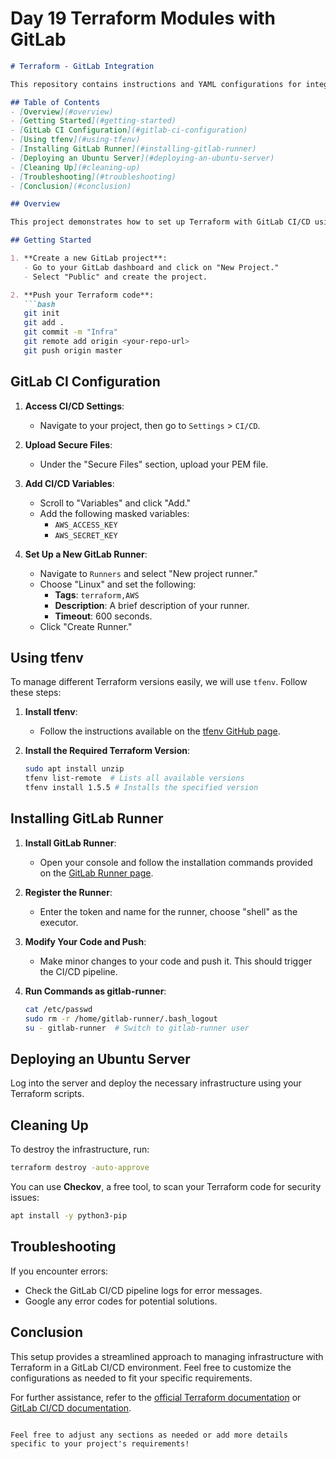 # Day 19 Terraform Modules with GitLab 

```markdown
# Terraform - GitLab Integration

This repository contains instructions and YAML configurations for integrating Terraform with GitLab CI/CD, allowing for efficient infrastructure management and deployment.

## Table of Contents
- [Overview](#overview)
- [Getting Started](#getting-started)
- [GitLab CI Configuration](#gitlab-ci-configuration)
- [Using tfenv](#using-tfenv)
- [Installing GitLab Runner](#installing-gitlab-runner)
- [Deploying an Ubuntu Server](#deploying-an-ubuntu-server)
- [Cleaning Up](#cleaning-up)
- [Troubleshooting](#troubleshooting)
- [Conclusion](#conclusion)

## Overview

This project demonstrates how to set up Terraform with GitLab CI/CD using YAML for configuration. We will focus on tasks such as pushing code to GitLab, setting up CI/CD variables, and deploying infrastructure.

## Getting Started

1. **Create a new GitLab project**:
   - Go to your GitLab dashboard and click on "New Project."
   - Select "Public" and create the project.

2. **Push your Terraform code**:
   ```bash
   git init
   git add .
   git commit -m "Infra"
   git remote add origin <your-repo-url>
   git push origin master
   ```

## GitLab CI Configuration

1. **Access CI/CD Settings**:
   - Navigate to your project, then go to `Settings` > `CI/CD`.

2. **Upload Secure Files**:
   - Under the "Secure Files" section, upload your PEM file.

3. **Add CI/CD Variables**:
   - Scroll to "Variables" and click "Add."
   - Add the following masked variables:
     - `AWS_ACCESS_KEY`
     - `AWS_SECRET_KEY`

4. **Set Up a New GitLab Runner**:
   - Navigate to `Runners` and select "New project runner."
   - Choose "Linux" and set the following:
     - **Tags**: `terraform,AWS`
     - **Description**: A brief description of your runner.
     - **Timeout**: 600 seconds.
   - Click "Create Runner."

## Using tfenv

To manage different Terraform versions easily, we will use `tfenv`. Follow these steps:

1. **Install tfenv**:
   - Follow the instructions available on the [tfenv GitHub page](https://github.com/tfutils/tfenv).

2. **Install the Required Terraform Version**:
   ```bash
   sudo apt install unzip
   tfenv list-remote  # Lists all available versions
   tfenv install 1.5.5 # Installs the specified version
   ```

## Installing GitLab Runner

1. **Install GitLab Runner**:
   - Open your console and follow the installation commands provided on the [GitLab Runner page](https://docs.gitlab.com/runner/install/).

2. **Register the Runner**:
   - Enter the token and name for the runner, choose "shell" as the executor.

3. **Modify Your Code and Push**:
   - Make minor changes to your code and push it. This should trigger the CI/CD pipeline.

4. **Run Commands as gitlab-runner**:
   ```bash
   cat /etc/passwd
   sudo rm -r /home/gitlab-runner/.bash_logout
   su - gitlab-runner  # Switch to gitlab-runner user
   ```

## Deploying an Ubuntu Server

Log into the server and deploy the necessary infrastructure using your Terraform scripts.

## Cleaning Up

To destroy the infrastructure, run:
```bash
terraform destroy -auto-approve
```

You can use **Checkov**, a free tool, to scan your Terraform code for security issues:
```bash
apt install -y python3-pip
```

## Troubleshooting

If you encounter errors:
- Check the GitLab CI/CD pipeline logs for error messages.
- Google any error codes for potential solutions.

## Conclusion

This setup provides a streamlined approach to managing infrastructure with Terraform in a GitLab CI/CD environment. Feel free to customize the configurations as needed to fit your specific requirements.

For further assistance, refer to the [official Terraform documentation](https://www.terraform.io/docs/index.html) or [GitLab CI/CD documentation](https://docs.gitlab.com/ee/ci/).

```

Feel free to adjust any sections as needed or add more details specific to your project's requirements!
